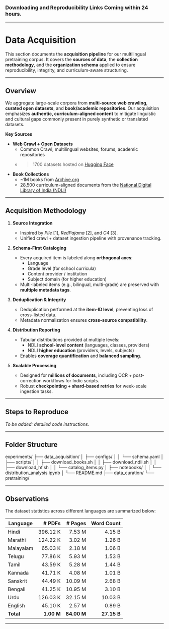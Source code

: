 ### Downloading and Reproducibility Links Coming within 24 hours.
---

# Data Acquisition

This section documents the **acquisition pipeline** for our multilingual pretraining corpus. It covers the **sources of data**, the **collection methodology**, and the **organization schema** applied to ensure reproducibility, integrity, and curriculum-aware structuring.

---

## Overview

We aggregate large-scale corpora from **multi-source web crawling**, **curated open datasets**, and **book/academic repositories**. Our acquisition emphasizes **authentic, curriculum-aligned content** to mitigate linguistic and cultural gaps commonly present in purely synthetic or translated datasets.

**Key Sources**
- **Web Crawl + Open Datasets**
  - Common Crawl, multilingual websites, forums, academic repositories
  - >1700 datasets hosted on [Hugging Face](https://huggingface.co)
- **Book Collections**
  - ~1M books from [Archive.org](https://archive.org)
  - 28,500 curriculum-aligned documents from the [National Digital Library of India (NDLI)](https://ndl.iitkgp.ac.in)

---

## Acquisition Methodology

1. **Source Integration**
   - Inspired by *Pile* [1], *RedPajama* [2], and *C4* [3].
   - Unified crawl + dataset ingestion pipeline with provenance tracking.

2. **Schema-First Cataloging**
   - Every acquired item is labeled along **orthogonal axes**:
     - Language  
     - Grade level (for school curricula)  
     - Content provider / institution  
     - Subject domain (for higher education)  
   - Multi-labeled items (e.g., bilingual, multi-grade) are preserved with **multiple metadata tags**.

3. **Deduplication & Integrity**
   - Deduplication performed at the **item-ID level**, preventing loss of cross-listed data.
   - Metadata normalization ensures **cross-source compatibility**.

4. **Distribution Reporting**
   - Tabular distributions provided at multiple levels:
     - NDLI **school-level content** (languages, classes, providers)
     - NDLI **higher education** (providers, levels, subjects)
   - Enables **coverage quantification** and **balanced sampling**.

5. **Scalable Processing**
   - Designed for **millions of documents**, including OCR + post-correction workflows for Indic scripts.
   - Robust **checkpointing + shard-based retries** for week-scale ingestion tasks.

---

## Steps to Reproduce

*To be added: detailed code instructions.*

---

## Folder Structure

experiments/
├── data_acquisition/
│ ├── configs/
│ │ └── schema.yaml
│ ├── scripts/
│ │ ├── download_books.sh
│ │ ├── download_ndli.sh
│ │ ├── download_hf.sh
│ │ └── catalog_items.py
│ ├── notebooks/
│ │ └── distribution_analysis.ipynb
│ └── README.md
├── data_curation/
└── pretraining/

---

## Observations

The dataset statistics across different languages are summarized below:

| **Language** | **# PDFs** | **# Pages** | **Word Count** |
|--------------|-----------:|------------:|---------------:|
| Hindi        | 396.12 K   | 7.53 M      | 4.15 B         |
| Marathi      | 124.22 K   | 3.02 M      | 1.26 B         |
| Malayalam    | 65.03 K    | 2.18 M      | 1.06 B         |
| Telugu       | 77.86 K    | 5.93 M      | 1.53 B         |
| Tamil        | 43.59 K    | 5.28 M      | 1.44 B         |
| Kannada      | 41.71 K    | 4.08 M      | 1.01 B         |
| Sanskrit     | 44.49 K    | 10.09 M     | 2.68 B         |
| Bengali      | 41.25 K    | 10.95 M     | 3.10 B         |
| Urdu         | 126.03 K   | 32.15 M     | 10.03 B        |
| English      | 45.10 K    | 2.57 M      | 0.89 B         |
| **Total**    | **1.00 M** | **84.00 M** | **27.15 B**    |

---
